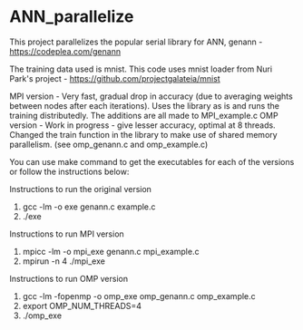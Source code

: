 # ANN_parallelize
This project parallelizes the popular serial library for ANN, genann - https://codeplea.com/genann

The training data used is mnist. This code uses mnist loader from Nuri Park's project - https://github.com/projectgalateia/mnist

MPI version - Very fast, gradual drop in accuracy (due to averaging weights between nodes after each iterations). Uses the library as is and runs the training distributedly. The additions are all made to MPI_example.c
OMP version - Work in progress - give lesser accuracy, optimal at 8 threads. Changed the train function in the library to make use of shared memory parallelism. (see omp_genann.c and omp_example.c)

You can use make command to get the executables for each of the versions or follow the instructions below:

Instructions to run the original version

  1. gcc -lm -o exe genann.c example.c
  2. ./exe

Instructions to run MPI version

  1. mpicc -lm -o mpi_exe genann.c mpi_example.c
  2. mpirun -n 4 ./mpi_exe

Instructions to run OMP version

  1. gcc -lm -fopenmp -o omp_exe omp_genann.c omp_example.c
  2. export OMP_NUM_THREADS=4
  3. ./omp_exe

